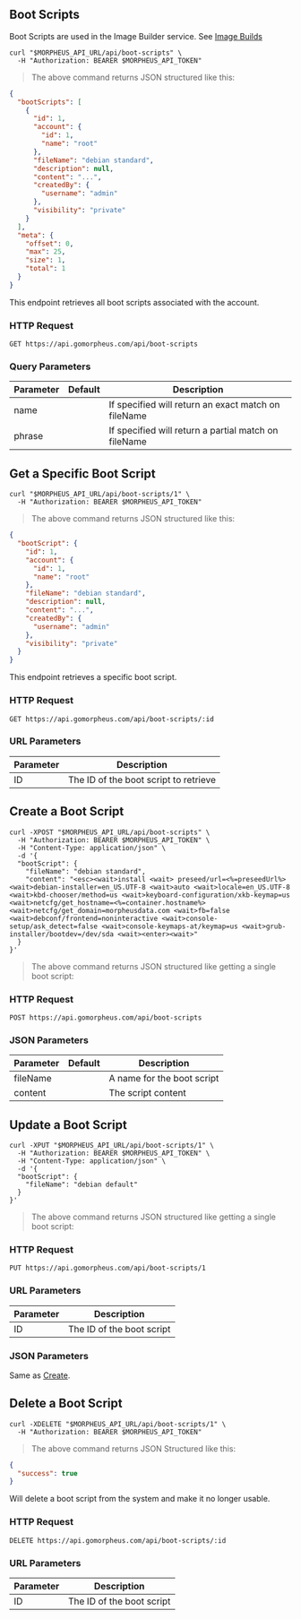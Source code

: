 ## Boot Scripts

Boot Scripts are used in the Image Builder service. See [Image Builds](#image-builds)

<!--## Get All Boot Scripts-->

```shell
curl "$MORPHEUS_API_URL/api/boot-scripts" \
  -H "Authorization: BEARER $MORPHEUS_API_TOKEN"
```

> The above command returns JSON structured like this:

```json
{
  "bootScripts": [
    {
      "id": 1,
      "account": {
        "id": 1,
        "name": "root"
      },
      "fileName": "debian standard",
      "description": null,
      "content": "...",
      "createdBy": {
        "username": "admin"
      },
      "visibility": "private"
    }
  ],
  "meta": {
    "offset": 0,
    "max": 25,
    "size": 1,
    "total": 1
  }
}
```

This endpoint retrieves all boot scripts associated with the account.

### HTTP Request

`GET https://api.gomorpheus.com/api/boot-scripts`

### Query Parameters

Parameter | Default | Description
--------- | ------- | -----------
name |  | If specified will return an exact match on fileName
phrase |  | If specified will return a partial match on fileName

## Get a Specific Boot Script


```shell
curl "$MORPHEUS_API_URL/api/boot-scripts/1" \
  -H "Authorization: BEARER $MORPHEUS_API_TOKEN"
```

> The above command returns JSON structured like this:

```json
{
  "bootScript": {
    "id": 1,
    "account": {
      "id": 1,
      "name": "root"
    },
    "fileName": "debian standard",
    "description": null,
    "content": "...",
    "createdBy": {
      "username": "admin"
    },
    "visibility": "private"
  }
}
```

This endpoint retrieves a specific boot script.


### HTTP Request

`GET https://api.gomorpheus.com/api/boot-scripts/:id`

### URL Parameters

Parameter | Description
--------- | -----------
ID | The ID of the boot script to retrieve


## Create a Boot Script

```shell
curl -XPOST "$MORPHEUS_API_URL/api/boot-scripts" \
  -H "Authorization: BEARER $MORPHEUS_API_TOKEN" \
  -H "Content-Type: application/json" \
  -d '{
  "bootScript": {
    "fileName": "debian standard",
    "content": "<esc><wait>install <wait> preseed/url=<%=preseedUrl%> <wait>debian-installer=en_US.UTF-8 <wait>auto <wait>locale=en_US.UTF-8 <wait>kbd-chooser/method=us <wait>keyboard-configuration/xkb-keymap=us <wait>netcfg/get_hostname=<%=container.hostname%> <wait>netcfg/get_domain=morpheusdata.com <wait>fb=false <wait>debconf/frontend=noninteractive <wait>console-setup/ask_detect=false <wait>console-keymaps-at/keymap=us <wait>grub-installer/bootdev=/dev/sda <wait><enter><wait>"
  }
}'
```

> The above command returns JSON structured like getting a single boot script: 

### HTTP Request

`POST https://api.gomorpheus.com/api/boot-scripts`

### JSON Parameters

Parameter | Default | Description
--------- | ------- | -----------
fileName      |  | A name for the boot script
content      |  | The script content

## Update a Boot Script

```shell
curl -XPUT "$MORPHEUS_API_URL/api/boot-scripts/1" \
  -H "Authorization: BEARER $MORPHEUS_API_TOKEN" \
  -H "Content-Type: application/json" \
  -d '{
  "bootScript": {
    "fileName": "debian default"
  }
}'
```

> The above command returns JSON structured like getting a single boot script: 

### HTTP Request

`PUT https://api.gomorpheus.com/api/boot-scripts/1`

### URL Parameters

Parameter | Description
--------- | -----------
ID | The ID of the boot script

### JSON Parameters

Same as [Create](#create-a-boot-script).

## Delete a Boot Script

```shell
curl -XDELETE "$MORPHEUS_API_URL/api/boot-scripts/1" \
  -H "Authorization: BEARER $MORPHEUS_API_TOKEN"
```

> The above command returns JSON Structured like this:

```json
{
  "success": true
}
```

Will delete a boot script from the system and make it no longer usable.

### HTTP Request

`DELETE https://api.gomorpheus.com/api/boot-scripts/:id`

### URL Parameters

Parameter | Description
--------- | -----------
ID | The ID of the boot script

